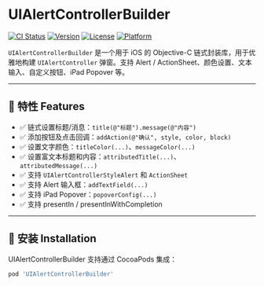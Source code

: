 # UIAlertControllerBuilder

[![CI Status](https://img.shields.io/travis/dabenliu/UIAlertControllerBuilder.svg?style=flat)](https://travis-ci.org/dabenliu/UIAlertControllerBuilder)
[![Version](https://img.shields.io/cocoapods/v/UIAlertControllerBuilder.svg?style=flat)](https://cocoapods.org/pods/UIAlertControllerBuilder)
[![License](https://img.shields.io/cocoapods/l/UIAlertControllerBuilder.svg?style=flat)](https://cocoapods.org/pods/UIAlertControllerBuilder)
[![Platform](https://img.shields.io/cocoapods/p/UIAlertControllerBuilder.svg?style=flat)](https://cocoapods.org/pods/UIAlertControllerBuilder)

`UIAlertControllerBuilder` 是一个用于 iOS 的 Objective-C 链式封装库，用于优雅地构建 `UIAlertController` 弹窗。支持 Alert / ActionSheet、颜色设置、文本输入、自定义按钮、iPad Popover 等。

---

## 🧩 特性 Features

- ✅ 链式设置标题/消息：`title(@"标题").message(@"内容")`
- ✅ 添加按钮及点击回调：`addAction(@"确认", style, color, block)`
- ✅ 设置文字颜色：`titleColor(...)`、`messageColor(...)`
- ✅ 设置富文本标题和内容：`attributedTitle(...)`、`attributedMessage(...)`
- ✅ 支持 `UIAlertControllerStyleAlert` 和 `ActionSheet`
- ✅ 支持 Alert 输入框：`addTextField(...)`
- ✅ 支持 iPad Popover：`popoverConfig(...)`
- ✅ 支持 presentIn / presentInWithCompletion

---

## 🚀 安装 Installation

UIAlertControllerBuilder 支持通过 CocoaPods 集成：

```ruby
pod 'UIAlertControllerBuilder'
